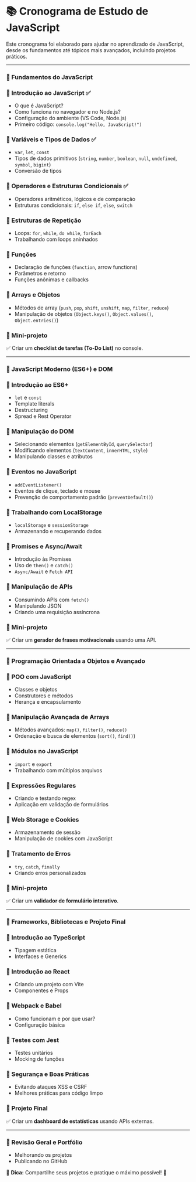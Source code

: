 # 📚 Cronograma de Estudo de JavaScript

Este cronograma foi elaborado para ajudar no aprendizado de JavaScript, desde os fundamentos até tópicos mais avançados, incluindo projetos práticos.

---

### 📌 Fundamentos do JavaScript

### 🔹 Introdução ao JavaScript ✅

- O que é JavaScript?
- Como funciona no navegador e no Node.js?
- Configuração do ambiente (VS Code, Node.js)
- Primeiro código: `console.log("Hello, JavaScript!")`

### 🔹 Variáveis e Tipos de Dados ✅

- `var`, `let`, `const`
- Tipos de dados primitivos (`string`, `number`, `boolean`, `null`, `undefined`, `symbol`, `bigint`)
- Conversão de tipos

### 🔹 Operadores e Estruturas Condicionais ✅

- Operadores aritméticos, lógicos e de comparação
- Estruturas condicionais: `if`, `else if`, `else`, `switch`

### 🔹 Estruturas de Repetição

- Loops: `for`, `while`, `do while`, `forEach`
- Trabalhando com loops aninhados

### 🔹 Funções

- Declaração de funções (`function`, arrow functions)
- Parâmetros e retorno
- Funções anônimas e callbacks

### 🔹 Arrays e Objetos

- Métodos de array (`push`, `pop`, `shift`, `unshift`, `map`, `filter`, `reduce`)
- Manipulação de objetos (`Object.keys()`, `Object.values()`, `Object.entries()`)

### 🚀 Mini-projeto

✅ Criar um **checklist de tarefas (To-Do List)** no console.

---

### 🚀 JavaScript Moderno (ES6+) e DOM

### 🔹 Introdução ao ES6+

- `let` e `const`
- Template literals
- Destructuring
- Spread e Rest Operator

### 🔹 Manipulação do DOM

- Selecionando elementos (`getElementById`, `querySelector`)
- Modificando elementos (`textContent`, `innerHTML`, `style`)
- Manipulando classes e atributos

### 🔹 Eventos no JavaScript

- `addEventListener()`
- Eventos de clique, teclado e mouse
- Prevenção de comportamento padrão (`preventDefault()`)

### 🔹 Trabalhando com LocalStorage

- `localStorage` e `sessionStorage`
- Armazenando e recuperando dados

### 🔹 Promises e Async/Await

- Introdução às Promises
- Uso de `then()` e `catch()`
- `Async/Await` e `Fetch API`

### 🔹 Manipulação de APIs

- Consumindo APIs com `fetch()`
- Manipulando JSON
- Criando uma requisição assíncrona

### 🚀 Mini-projeto

✅ Criar um **gerador de frases motivacionais** usando uma API.

---

### 📌 Programação Orientada a Objetos e Avançado

### 🔹 POO com JavaScript

- Classes e objetos
- Construtores e métodos
- Herança e encapsulamento

### 🔹 Manipulação Avançada de Arrays

- Métodos avançados: `map()`, `filter()`, `reduce()`
- Ordenação e busca de elementos (`sort()`, `find()`)

### 🔹 Módulos no JavaScript

- `import` e `export`
- Trabalhando com múltiplos arquivos

### 🔹 Expressões Regulares

- Criando e testando regex
- Aplicação em validação de formulários

### 🔹 Web Storage e Cookies

- Armazenamento de sessão
- Manipulação de cookies com JavaScript

### 🔹 Tratamento de Erros

- `try`, `catch`, `finally`
- Criando erros personalizados

### 🚀 Mini-projeto

✅ Criar um **validador de formulário interativo**.

---

### 🚀 Frameworks, Bibliotecas e Projeto Final

### 🔹 Introdução ao TypeScript

- Tipagem estática
- Interfaces e Generics

### 🔹 Introdução ao React

- Criando um projeto com Vite
- Componentes e Props

### 🔹 Webpack e Babel

- Como funcionam e por que usar?
- Configuração básica

### 🔹 Testes com Jest

- Testes unitários
- Mocking de funções

### 🔹 Segurança e Boas Práticas

- Evitando ataques XSS e CSRF
- Melhores práticas para código limpo

### 🚀 Projeto Final

✅ Criar um **dashboard de estatísticas** usando APIs externas.

---

### 🎯 Revisão Geral e Portfólio

- Melhorando os projetos
- Publicando no GitHub

📌 **Dica:** Compartilhe seus projetos e pratique o máximo possível! 🚀
